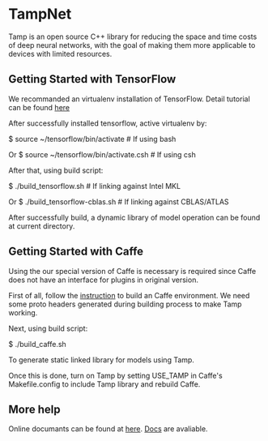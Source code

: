 # TampNet

Tamp is an open source C++ library for reducing the space and time costs of deep neural networks, with the goal of making them more applicable to devices with limited resources.

## Getting Started with TensorFlow

We recommanded an virtualenv installation of TensorFlow. Detail tutorial can be found [here](https://www.tensorflow.org/versions/r0.8/get_started/os_setup.html)

After successfully installed tensorflow, active virtualenv by:

$ source ~/tensorflow/bin/activate  # If using bash

Or $ source ~/tensorflow/bin/activate.csh  # If using csh

After that, using build script:

$ ./build_tensorflow.sh  # If linking against Intel MKL

Or $ ./build_tensorflow-cblas.sh  # If linking against CBLAS/ATLAS

After successfully build, a dynamic library of model operation can be found at current directory.

## Getting Started with Caffe

Using the our special version of Caffe is necessary is required since Caffe does not have an interface for plugins in original version.

First of all, follow the [instruction](http://caffe.berkeleyvision.org/installation.html) to build an Caffe environment. We need some proto headers generated during building process to make Tamp working.

Next, using build script:

$ ./build_caffe.sh

To generate static linked library for models using Tamp.

Once this is done, turn on Tamp by setting USE_TAMP in Caffe's Makefile.config to include Tamp library and rebuild Caffe.

## More help

Online documants can be found at [here](https://github.com/wenri/tamp). [Docs](https://github.com/wenri/tamp/docs) are avaliable.

